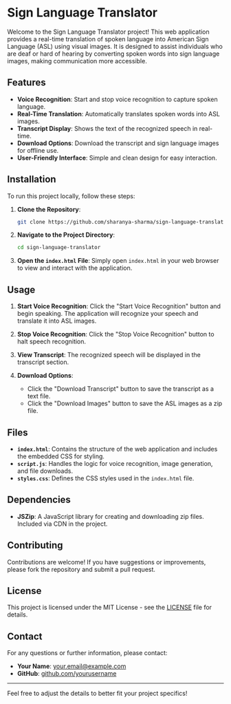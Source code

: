 # Sign Language Translator

Welcome to the Sign Language Translator project! This web application provides a real-time translation of spoken language into American Sign Language (ASL) using visual images. It is designed to assist individuals who are deaf or hard of hearing by converting spoken words into sign language images, making communication more accessible.

## Features

- **Voice Recognition**: Start and stop voice recognition to capture spoken language.
- **Real-Time Translation**: Automatically translates spoken words into ASL images.
- **Transcript Display**: Shows the text of the recognized speech in real-time.
- **Download Options**: Download the transcript and sign language images for offline use.
- **User-Friendly Interface**: Simple and clean design for easy interaction.

## Installation

To run this project locally, follow these steps:

1. **Clone the Repository**:
   ```bash
   git clone https://github.com/sharanya-sharma/sign-language-translator.git
   ```

2. **Navigate to the Project Directory**:
   ```bash
   cd sign-language-translator
   ```

3. **Open the `index.html` File**:
   Simply open `index.html` in your web browser to view and interact with the application.

## Usage

1. **Start Voice Recognition**:
   Click the "Start Voice Recognition" button and begin speaking. The application will recognize your speech and translate it into ASL images.

2. **Stop Voice Recognition**:
   Click the "Stop Voice Recognition" button to halt speech recognition.

3. **View Transcript**:
   The recognized speech will be displayed in the transcript section.

4. **Download Options**:
   - Click the "Download Transcript" button to save the transcript as a text file.
   - Click the "Download Images" button to save the ASL images as a zip file.

## Files

- **`index.html`**: Contains the structure of the web application and includes the embedded CSS for styling.
- **`script.js`**: Handles the logic for voice recognition, image generation, and file downloads.
- **`styles.css`**: Defines the CSS styles used in the `index.html` file.

## Dependencies

- **JSZip**: A JavaScript library for creating and downloading zip files. Included via CDN in the project.

## Contributing

Contributions are welcome! If you have suggestions or improvements, please fork the repository and submit a pull request. 

## License

This project is licensed under the MIT License - see the [LICENSE](LICENSE) file for details.

## Contact

For any questions or further information, please contact:

- **Your Name**: [your.email@example.com](mailto:your.email@example.com)
- **GitHub**: [github.com/yourusername](https://github.com/yourusername)

---

Feel free to adjust the details to better fit your project specifics!